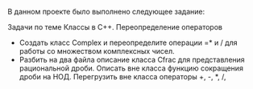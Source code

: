 В данном проекте было выполнено следующее задание:

Задачи по теме Классы в С++. Переопределение операторов
- Создать класс Сomplex и переопределите операции =* и / для работы со
множеством комплексных чисел.
- Разбить на два файла описание класса Cfrac для представления рациональной
дроби. Описать вне класса функцию сокращения дроби на НОД. Перегрузить вне
класса операторы +, -, *, /,
